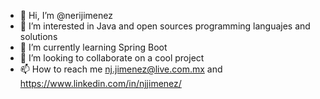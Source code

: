 - 👋 Hi, I’m @nerijimenez
- 👀 I’m interested in Java and open sources programming languajes and solutions
- 🌱 I’m currently learning Spring Boot
- 💞️ I’m looking to collaborate on a cool project
- 📫 How to reach me nj.jimenez@live.com.mx and https://www.linkedin.com/in/njjimenez/

<!---
nerijimenez/nerijimenez is a ✨ special ✨ repository because its `README.md` (this file) appears on your GitHub profile.
You can click the Preview link to take a look at your changes.
--->
